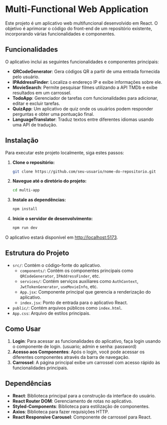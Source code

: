 # Multi-Functional Web Application

Este projeto é um aplicativo web multifuncional desenvolvido em React. O objetivo é aprimorar o código do front-end de um repositório existente, incorporando várias funcionalidades e componentes.

## Funcionalidades

O aplicativo inclui as seguintes funcionalidades e componentes principais:

- **QRCodeGenerator**: Gera códigos QR a partir de uma entrada fornecida pelo usuário.
- **IPAddressFinder**: Localiza o endereço IP e exibe informações sobre ele.
- **MovieSearch**: Permite pesquisar filmes utilizando a API TMDb e exibe resultados em um carrossel.
- **TodoApp**: Gerenciador de tarefas com funcionalidades para adicionar, editar e excluir tarefas.
- **QuizApp**: Um aplicativo de quiz onde os usuários podem responder perguntas e obter uma pontuação final.
- **LanguageTranslator**: Traduz textos entre diferentes idiomas usando uma API de tradução.

## Instalação

Para executar este projeto localmente, siga estes passos:

1. **Clone o repositório:**

   ```bash
   git clone https://github.com/seu-usuario/nome-do-repositorio.git

2. **Navegue até o diretório do projeto:**

   ```bash
   cd multi-app
   
3. **Instale as dependências:**
   
    ```bash
   npm install

4. **Inicie o servidor de desenvolvimento:**

   ```bash
   npm run dev

O aplicativo estará disponível em [http://localhost:5173](http://localhost:5173).
   
## Estrutura do Projeto

- `src/`: Contém o código-fonte do aplicativo.
  - `components/`: Contém os componentes principais como `QRCodeGenerator`, `IPAddressFinder`, etc.
  - `services/`: Contém serviços auxiliares como `AuthContext`, `JwtTokenGenerator`, `useMovieInfo`, etc.
  - `App.jsx`: Componente principal que gerencia a renderização do aplicativo.
  - `index.jsx`: Ponto de entrada para o aplicativo React.
- `public/`: Contém arquivos públicos como `index.html`.
- `App.css`: Arquivo de estilos principais.

## Como Usar

1. **Login**: Para acessar as funcionalidades do aplicativo, faça login usando o componente de login. (usuario; admin e senha: password)
2. **Acesso aos Componentes**: Após o login, você pode acessar os diferentes componentes através da barra de navegação.
3. **Carrossel**: A página principal exibe um carrossel com acesso rápido às funcionalidades principais.

## Dependências

- **React**: Biblioteca principal para a construção da interface do usuário.
- **React Router DOM**: Gerenciamento de rotas no aplicativo.
- **Styled-Components**: Biblioteca para estilização de componentes.
- **Axios**: Biblioteca para fazer requisições HTTP.
- **React Responsive Carousel**: Componente de carrossel para React.

